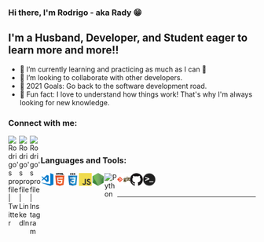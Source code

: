 <!-- My special thanks to codeSTACKr for this hint and for teach me how to make an awesome readme profile by this Youtube video: https://www.youtube.com/watch?v=ECuqb5Tv9qI&list=WL&index=51&ab_channel=codeSTACKr -->

### Hi there, I'm Rodrigo - aka Rady 😁

## I'm a Husband, Developer, and Student eager to learn more and more!!

- 🌱 I’m currently learning and practicing as much as I can 🏃
- 👯 I’m looking to collaborate with other developers.
- 🎯 2021 Goals: Go back to the software development road.
- 👀 Fun fact: I love to understand how things work! That's why I'm always looking for new knowledge.

### Connect with me:

<!-- [<img align="left" alt="radybsb.com" width="22px" src="https://raw.githubusercontent.com/iconic/open-iconic/master/svg/globe.svg" />][website]
[<img align="left" alt="Rodrigo's chanel | YouTube" width="22px" src="https://cdn.jsdelivr.net/npm/simple-icons@v3/icons/youtube.svg" />][youtube] -->
[<img align="left" alt="Rodrigo's profile | Twitter" width="22px" src="https://cdn.jsdelivr.net/npm/simple-icons@v3/icons/twitter.svg" />][twitter]
[<img align="left" alt="Rodrigo's profile | LinkedIn" width="22px" src="https://cdn.jsdelivr.net/npm/simple-icons@v3/icons/linkedin.svg" />][linkedin]
[<img align="left" alt="Rodrigo's profile | Instagram" width="22px" src="https://cdn.jsdelivr.net/npm/simple-icons@v3/icons/instagram.svg" />][instagram]

<br />

### Languages and Tools:

<img align="left" alt="Visual Studio Code" width="26px" src="https://raw.githubusercontent.com/github/explore/80688e429a7d4ef2fca1e82350fe8e3517d3494d/topics/visual-studio-code/visual-studio-code.png" />
<img align="left" alt="HTML5" width="26px" src="https://raw.githubusercontent.com/github/explore/80688e429a7d4ef2fca1e82350fe8e3517d3494d/topics/html/html.png" />
<img align="left" alt="CSS3" width="26px" src="https://raw.githubusercontent.com/github/explore/80688e429a7d4ef2fca1e82350fe8e3517d3494d/topics/css/css.png" />
<!-- <img align="left" alt="Sass" width="26px" src="https://raw.githubusercontent.com/github/explore/80688e429a7d4ef2fca1e82350fe8e3517d3494d/topics/sass/sass.png" /> -->
<img align="left" alt="JavaScript" width="26px" src="https://raw.githubusercontent.com/github/explore/80688e429a7d4ef2fca1e82350fe8e3517d3494d/topics/javascript/javascript.png" />
<!-- <img align="left" alt="React" width="26px" src="https://raw.githubusercontent.com/github/explore/80688e429a7d4ef2fca1e82350fe8e3517d3494d/topics/react/react.png" />
<img align="left" alt="Gatsby" width="26px" src="https://raw.githubusercontent.com/github/explore/e94815998e4e0713912fed477a1f346ec04c3da2/topics/gatsby/gatsby.png" />
<img align="left" alt="GraphQL" width="26px" src="https://raw.githubusercontent.com/github/explore/80688e429a7d4ef2fca1e82350fe8e3517d3494d/topics/graphql/graphql.png" /> -->
<img align="left" alt="Node.js" width="26px" src="https://raw.githubusercontent.com/github/explore/80688e429a7d4ef2fca1e82350fe8e3517d3494d/topics/nodejs/nodejs.png" />
<img align="left" alt="Python" width="26px" src="https://avatars.githubusercontent.com/u/1525981?s=280&v=4" />
<!-- <img align="left" alt="Deno" width="26px" src="https://raw.githubusercontent.com/github/explore/361e2821e2dea67711cde99c9c40ed357061cf27/topics/deno/deno.png" />
<img align="left" alt="SQL" width="26px" src="https://raw.githubusercontent.com/github/explore/80688e429a7d4ef2fca1e82350fe8e3517d3494d/topics/sql/sql.png" />
<img align="left" alt="MySQL" width="26px" src="https://raw.githubusercontent.com/github/explore/80688e429a7d4ef2fca1e82350fe8e3517d3494d/topics/mysql/mysql.png" />
<img align="left" alt="MongoDB" width="26px" src="https://raw.githubusercontent.com/github/explore/80688e429a7d4ef2fca1e82350fe8e3517d3494d/topics/mongodb/mongodb.png" /> -->
<img align="left" alt="Git" width="26px" src="https://raw.githubusercontent.com/github/explore/80688e429a7d4ef2fca1e82350fe8e3517d3494d/topics/git/git.png" />
<img align="left" alt="GitHub" width="26px" src="https://raw.githubusercontent.com/github/explore/78df643247d429f6cc873026c0622819ad797942/topics/github/github.png" />
<img align="left" alt="Terminal" width="26px" src="https://raw.githubusercontent.com/github/explore/80688e429a7d4ef2fca1e82350fe8e3517d3494d/topics/terminal/terminal.png" />

<br />
<br />

---

<!-- <details>
  <summary>:zap: GitHub Stats</summary>

  <img align="left" alt="codeSTACKr's GitHub Stats" src="https://github-readme-stats.codestackr.vercel.app/api?username=codeSTACKr&show_icons=true&hide_border=true" />

</details> -->

<!-- [website]: https://
[course]: http:// -->
[twitter]: https://twitter.com/radyalves
<!-- [youtube]: https://youtube.com/ -->
[instagram]: https://www.instagram.com/rodrigorady/
[linkedin]: https://www.linkedin.com/in/rodrigo-de-oliveira-alves-470432188/
<!-- [webdevplaylist]: https://www.youtube.com/...
[jsplaylist]: https://www.youtube.com/... -->